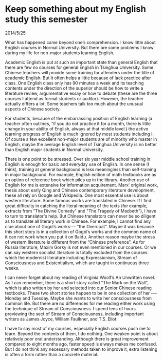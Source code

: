 # Keep something about my English study this semester
2014/5/25

What has happened came beyond one’s comprehension. I know little about English courses in Normal University. But there are some problems I know during my life for non-major students learning English.

Academic English is put at such an important state than general English that there are few no courses for general English in Tsinghua University. Some Chinese teachers will provide some training for attenders under the title of academic English. But it often helps a little because of lack practice after class. One English class only has 90 minutes a week and its teaching contents under the direction of the superior should be how to write a literature review, argumentative essay or how to debate (these are the three courses I attend as formal students or auditor). However, the teacher actually differs a lot. Some teachers talk too much about the unusual aspects of Chinese society.

For students, because of the embarrassing position of English learning (a teacher often outlines, “if you do not practice it for a month, there is little change in your ability of English, always at that middle level.) the active learning progress of English is much ignored by most students including I. Of course a few excellent non-major students are of minority who master in English, maybe the average English level of Tsinghua University is no better than English major students in Normal University.

There is one point to be stressed. Over six year middle school training in English is enough for basic and everyday use of English. In one sense (I think),  training at general background is less meaningless than self-training in major background. For example, English edition of math textbooks are as an option of reference book which piles up in the library. Another use of English for me is extensive for information acquirement. Marx’ original work, thesis about early Qing and Chinese contemporary literature development, these all rely on Google and Wikipedia. One most essential use is about western literature. Some famous works are translated in Chinese. If I find great difficulty in catching the literal meaning of the texts (for example, extracts from "The Divine Comedy" and "The Tragedy of Macbeth"), I have to turn to translator's help. But Chinese translators can never be so diligent as to translate all literary work in Chinese. For example, I cannot find any clue about one of Gogol’s works--- "the Overcoat". Maybe it was because this short story is in a collection of Gogol’s works and the common name of it can not work when you put it on Baidu. Another reason maybe the stress of western literature is different from the “Chinese preference”. As for Russia literature, Maxim Gorky is not even mentioned in our courses. Or we can say western socialist literature is totally excluded from the courses which the modernist literature including Expressionism, Stream of Consciousness and Existentialism, which are taught in continuous three weeks.

I can never forget about my reading of Virginia Woolf’s An Unwritten novel. As I can remember, there is a short story called "The Mark on the Wall", which is also written by her and selected into our Senior Chinese reading textbooks. These two short stories happen to be in one collection of her --- Monday and Tuesday. Maybe she wants to write her consciousness from common life. But there are no differences for me reading either work using the technique of Stream of Consciousness. I spend tens of hours previewing the sect of Stream of Consciousness, including important writers as James Joyce, William Faulkner, and T.S. Eliot.

I have to say most of my courses, especially English courses push me to learn. Beyond the contents of them, I do nothing. One weaken point is about relatively poor oral understanding. Although there is great improvement compared to eight months ago, faster speed is always makes me confused. But I do not think any necessary methods taken to improve it, extra listening is often a form rather than a concrete material.
